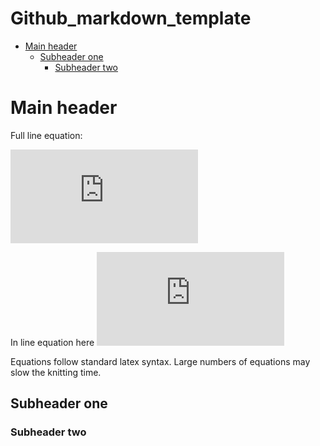 Github\_markdown\_template
================

-   [Main header](#main-header)
    -   [Subheader one](#subheader-one)
        -   [Subheader two](#subheader-two)

# Main header

Full line equation:

![y=mx+b](https://latex.codecogs.com/png.latex?y%3Dmx%2Bb "y=mx+b")

In line equation here
![y=mx+b](https://latex.codecogs.com/png.latex?y%3Dmx%2Bb "y=mx+b")

Equations follow standard latex syntax. Large numbers of equations may
slow the knitting time.

## Subheader one

### Subheader two
